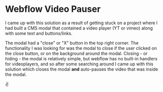 # Webflow Video Pauser
I came up with this solution as a result of getting stuck on a project where I had built a CMS modal that contained a video player (YT or vimeo) along with some text and buttons/links.

The modal had a "close" or "X" button in the top right corner. The functionality I was looking for was the modal to close if the user clicked on the close button, or on the background around the modal. Closing - or hiding - the modal is relatively simple, but webflow has no built-in handlers for videoplayers, and so after some searching around I came up with this solution which closes the modal **and** auto-pauses the video that was inside the modal. 

✌️
